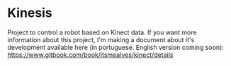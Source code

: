 # Kinesis
Project to control a robot based on Kinect data. If you want more information about this project, I'm making a document about it's development available here (in portuguese. English version coming soon): https://www.gitbook.com/book/itsmealves/kinect/details
